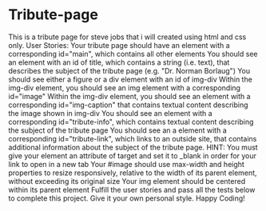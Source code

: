 # Tribute-page
This is a tribute page  for steve jobs that i will created using html and css only. User Stories:      Your tribute page should have an element with a corresponding id="main", which contains all other elements     You should see an element with an id of title, which contains a string (i.e. text), that describes the subject of the tribute page (e.g. "Dr. Norman Borlaug")     You should see either a figure or a div element with an id of img-div     Within the img-div element, you should see an img element with a corresponding id="image"     Within the img-div element, you should see an element with a corresponding id="img-caption" that contains textual content describing the image shown in img-div     You should see an element with a corresponding id="tribute-info", which contains textual content describing the subject of the tribute page     You should see an a element with a corresponding id="tribute-link", which links to an outside site, that contains additional information about the subject of the tribute page. HINT: You must give your element an attribute of target and set it to _blank in order for your link to open in a new tab     Your #image should use max-width and height properties to resize responsively, relative to the width of its parent element, without exceeding its original size     Your img element should be centered within its parent element  Fulfill the user stories and pass all the tests below to complete this project. Give it your own personal style. Happy Coding!
